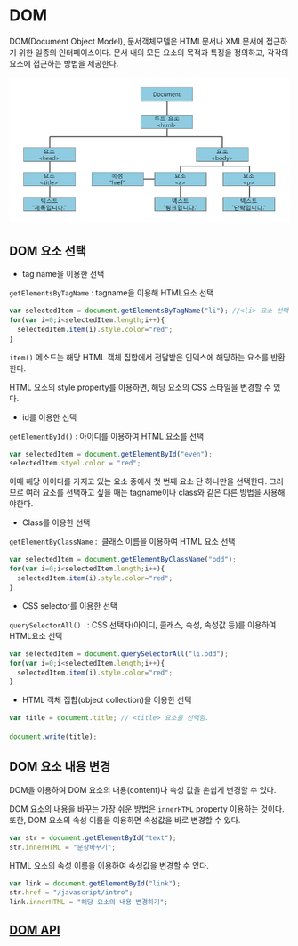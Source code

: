 # DOM

DOM(Document Object Model), 문서객체모델은 HTML문서나 XML문서에 접근하기 위한 일종의 인터페이스이다. 문서 내의 모든 요소의 목적과 특징을 정의하고, 각각의 요소에 접근하는 방법을 제공한다.

![](./assets/img_js_htmldom.png)

## DOM 요소 선택

- tag name을 이용한 선택

`getElementsByTagName` : tagname을 이용해 HTML요소 선택

```js
var selectedItem = document.getElementsByTagName("li"); //<li> 요소 선택
for(var i=0;i<selectedItem.length;i++){
  selectedItem.item(i).style.color="red";
}
```

`item()` 메소드는 해당 HTML 객체 집합에서 전달받은 인덱스에 해당하는 요소를 반환한다.

HTML 요소의 style property를 이용하면, 해당 요소의 CSS 스타일을 변경할 수 있다.

- id를 이용한 선택

`getElementById()` : 아이디를 이용하여 HTML 요소를 선택

```js
var selectedItem = document.getElementById("even");
selectedItem.styel.color = "red";
```

이때 해당 아이디를 가지고 있는 요소 중에서 첫 번째 요소 단 하나만을 선택한다. 그러므로 여러 요소를 선택하고 싶을 때는 tagname이나 class와 같은 다른 방법을 사용해야한다.

- Class를 이용한 선택

`getElementByClassName` :  클래스 이름을 이용하여 HTML 요소 선택

```js
var selectedItem = document.getElementByClassName("odd");
for(var i=0;i<selectedItem.length;i++){
  selectedItem.item(i).style.color="red";
}
```

- CSS selector를 이용한 선택

`querySelectorAll() ` :  CSS 선택자(아이디, 클래스, 속성, 속성값 등)를 이용하여 HTML요소 선택

```js
var selectedItem = document.querySelectorAll("li.odd");
for(var i=0;i<selectedItem.length;i++){
  selectedItem.item(i).style.color="red";
}
```

- HTML 객체 집합(object collection)을 이용한 선택

```js
var title = document.title; // <title> 요소를 선택함.

document.write(title);
```



## DOM 요소 내용 변경

DOM을 이용하여 DOM 요소의 내용(content)나 속성 값을 손쉽게 변경할 수 있다.

DOM 요소의 내용을 바꾸는 가장 쉬운 방법은 `innerHTML` property 이용하는 것이다. 또한, DOM 요소의 속성 이름을 이용하면 속성값을 바로 변경할 수 있다.

```js
var str = document.getElementById("text");
str.innerHTML = "문장바꾸기";
```

HTML 요소의 속성 이름을 이용하여 속성값을 변경할 수 있다.

```js
var link = document.getElementById("link");
str.href = "/javascript/intro";
link.innerHTML = "해당 요소의 내용 변경하기";
```



## [DOM API](http://tcpschool.com/ajax/ajax_basic_domApi)


